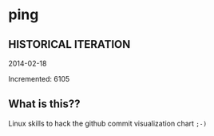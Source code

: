 # ping

## HISTORICAL ITERATION
2014-02-18

Incremented: 6105

## What is this?? 
Linux skills to hack the github commit visualization chart `;-)`
